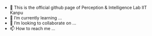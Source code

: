- 👋 This is the official github page of Perception & Intelligence Lab IIT Kanpu
- 🌱 I’m currently learning ...
- 💞️ I’m looking to collaborate on ...
- 📫 How to reach me ...

<!---
pillabiitk/pillabiitk is a ✨ special ✨ repository because its `README.md` (this file) appears on your GitHub profile.
You can click the Preview link to take a look at your changes.
--->

